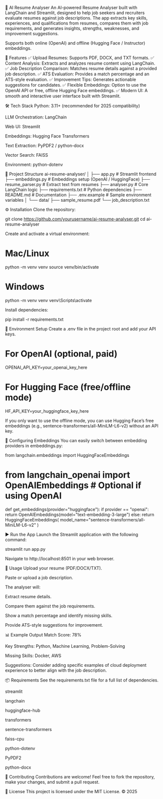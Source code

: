 📄 AI Resume Analyser
An AI-powered Resume Analyser built with LangChain and Streamlit, designed to help job seekers and recruiters evaluate resumes against job descriptions. The app extracts key skills, experiences, and qualifications from resumes, compares them with job requirements, and generates insights, strengths, weaknesses, and improvement suggestions.

Supports both online (OpenAI) and offline (Hugging Face / Instructor) embeddings.

🚀 Features
✅ Upload Resumes: Supports PDF, DOCX, and TXT formats.
✅ Content Analysis: Extracts and analyzes resume content using LangChain.
✅ Job Description Comparison: Matches resume details against a provided job description.
✅ ATS Evaluation: Provides a match percentage and an ATS-style evaluation.
✅ Improvement Tips: Generates actionable suggestions for candidates.
✅ Flexible Embeddings: Option to use the OpenAI API or free, offline Hugging Face embeddings.
✅ Modern UI: A smooth and interactive user interface built with Streamlit.

🛠️ Tech Stack
Python: 3.11+ (recommended for 2025 compatibility)

LLM Orchestration: LangChain

Web UI: Streamlit

Embeddings: Hugging Face Transformers

Text Extraction: PyPDF2 / python-docx

Vector Search: FAISS

Environment: python-dotenv

📂 Project Structure
ai-resume-analyser/
│
├── app.py                # Streamlit frontend
├── embeddings.py         # Embeddings setup (OpenAI / HuggingFace)
├── resume_parser.py      # Extract text from resumes
├── analyser.py           # Core LangChain logic
├── requirements.txt      # Python dependencies
├── README.md             # Documentation
├── .env.example          # Sample environment variables
│
└── data/
    ├── sample_resume.pdf
    └── job_description.txt

⚙️ Installation
Clone the repository:

git clone https://github.com/yourusername/ai-resume-analyser.git
cd ai-resume-analyser

Create and activate a virtual environment:

# Mac/Linux
python -m venv venv
source venv/bin/activate

# Windows
python -m venv venv
venv\Scripts\activate

Install dependencies:

pip install -r requirements.txt

🔑 Environment Setup
Create a .env file in the project root and add your API keys.

# For OpenAI (optional, paid)
OPENAI_API_KEY=your_openai_key_here

# For Hugging Face (free/offline mode)
HF_API_KEY=your_huggingface_key_here

If you only want to use the offline mode, you can use Hugging Face’s free embeddings (e.g., sentence-transformers/all-MiniLM-L6-v2) without an API key.

📝 Configuring Embeddings
You can easily switch between embedding providers in embeddings.py:

from langchain.embeddings import HuggingFaceEmbeddings
# from langchain_openai import OpenAIEmbeddings  # Optional if using OpenAI

def get_embeddings(provider="huggingface"):
    if provider == "openai":
        return OpenAIEmbeddings(model="text-embedding-3-large")
    else:
        return HuggingFaceEmbeddings(
            model_name="sentence-transformers/all-MiniLM-L6-v2"
        )

▶️ Run the App
Launch the Streamlit application with the following command:

streamlit run app.py

Navigate to http://localhost:8501 in your web browser.

🎯 Usage
Upload your resume (PDF/DOCX/TXT).

Paste or upload a job description.

The analyser will:

Extract resume details.

Compare them against the job requirements.

Show a match percentage and identify missing skills.

Provide ATS-style suggestions for improvement.

📊 Example Output
Match Score: 78%

Key Strengths: Python, Machine Learning, Problem-Solving

Missing Skills: Docker, AWS

Suggestions: Consider adding specific examples of cloud deployment experience to better align with the job description.

📦 Requirements
See the requirements.txt file for a full list of dependencies.

streamlit

langchain

huggingface-hub

transformers

sentence-transformers

faiss-cpu

python-dotenv

PyPDF2

python-docx

🤝 Contributing
Contributions are welcome! Feel free to fork the repository, make your changes, and submit a pull request.

📜 License
This project is licensed under the MIT License. © 2025
